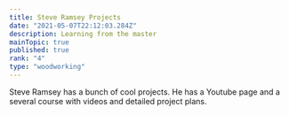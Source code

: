 ```yaml
---
title: Steve Ramsey Projects
date: "2021-05-07T22:12:03.284Z"
description: Learning from the master  
mainTopic: true 
published: true 
rank: "4"
type: "woodworking"
---
```


Steve Ramsey has a bunch of cool projects. He has a Youtube page and a several course with videos and detailed project plans.


